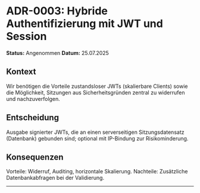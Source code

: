 # ADR-0003: Hybride Authentifizierung mit JWT und Session

**Status:** Angenommen
**Datum:** 25.07.2025

## Kontext

Wir benötigen die Vorteile zustandsloser JWTs (skalierbare Clients) sowie die Möglichkeit, Sitzungen aus Sicherheitsgründen zentral zu widerrufen und nachzuverfolgen.

## Entscheidung

Ausgabe signierter JWTs, die an einen serverseitigen Sitzungsdatensatz (Datenbank) gebunden sind; optional mit IP-Bindung zur Risikominderung.

## Konsequenzen

Vorteile: Widerruf, Auditing, horizontale Skalierung.
Nachteile: Zusätzliche Datenbankabfragen bei der Validierung.

---
